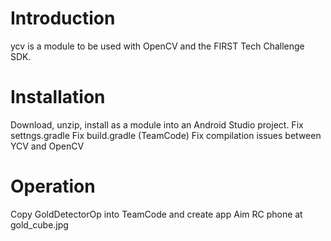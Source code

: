 # Introduction

ycv is a module to be used with OpenCV and the FIRST Tech Challenge SDK.

# Installation

Download, unzip, install as a module into an Android Studio project.
Fix settngs.gradle
Fix build.gradle (TeamCode)
Fix compilation issues between YCV and OpenCV

# Operation

Copy GoldDetectorOp into TeamCode and create app
Aim RC phone at gold_cube.jpg
